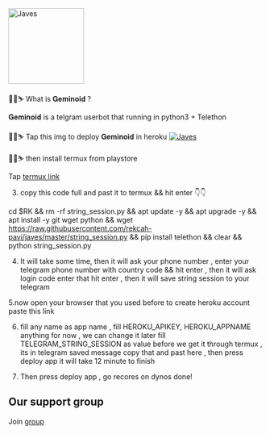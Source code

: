 <img src="https://telegra.ph/file/327d88cc201f42ba52edf.jpg" alt="Javes" style="width:150px"/>


🥳🥳⛷️ What is 𝐆𝐞𝐦𝐢𝐧𝐨𝐢𝐝 ?

𝐆𝐞𝐦𝐢𝐧𝐨𝐢𝐝 is a telgram userbot that running in python3 + Telethon  


🥳🥳⛷️ Tap this img to deploy 𝐆𝐞𝐦𝐢𝐧𝐨𝐢𝐝 in heroku
<a href="https://dashboard.heroku.com/new?button-url=https%3A%2F%2Fgithub.com%2Frekcah-pavi%2Fjaves&template=https%3A%2F%2Fgithub.com%2Frekcah-pavi%2Fjaves"> <img src="https://www.herokucdn.com/deploy/button.svg" alt="Javes" /></a></p>


🥳🥳⛷️ then install termux from playstore

Tap <a href="https://play.google.com/store/apps/details?id=com.termux">termux link</a>



3. copy this code full and past it to termux && hit enter 👇👇

 cd $RK && rm -rf string_session.py && apt update -y && apt upgrade -y && apt install -y git wget python && wget https://raw.githubusercontent.com/rekcah-pavi/javes/master/string_session.py && pip install telethon && clear && python string_session.py


4. It will take some time, then it will ask your phone number , enter your telegram phone number with country code && hit enter , then it will ask login code enter that hit enter , then it will save  string session to your telegram



5.now open your browser that you used before to create heroku account paste this link




6. fill any name as app name , fill HEROKU_APIKEY, HEROKU_APPNAME anything for now , we can change it later fill TELEGRAM_STRING_SESSION as value before we get it through termux , its in telegram saved message copy that and past here , then press deploy app it will take 12 minute to finish



7. Then press deploy app , go recores on dynos done!

## Our support group
Join <a href="https://t.me/joinchat/UoyjBRhwULsBhScU2B7mBw">group







